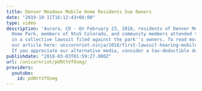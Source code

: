 ```yaml
---
title: Denver Meadows Mobile Home Residents Sue Owners
date: "2019-10-11T16:12:43+08:00"
type: video
description: 'Aurora, CO - On February 23, 2018, residents of Denver Meadows Mobile
  Home Park, members of 9to5 Colorado, and community members attended the first hearing
  in a collective lawsuit filed against the park''s owners. To read more, check out
  our article here: unicornriot.ninja/2018/first-lawsuit-hearing-mobile-home-park-residents-suing-park-owners/
  If you appreciate our alternative media, consider a tax-deductible donation: unicornriot.ninja/support-our-work/'
publishdate: "2018-03-03T01:59:27.000Z"
url: /unicornriot/pUNttVfOsmg/
providers:
  youtube:
    id: pUNttVfOsmg
---
```


